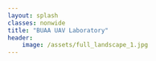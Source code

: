 ```yaml
---
layout: splash
classes: nonwide
title: "BUAA UAV Laboratory"
header:
    image: /assets/full_landscape_1.jpg
---
```


